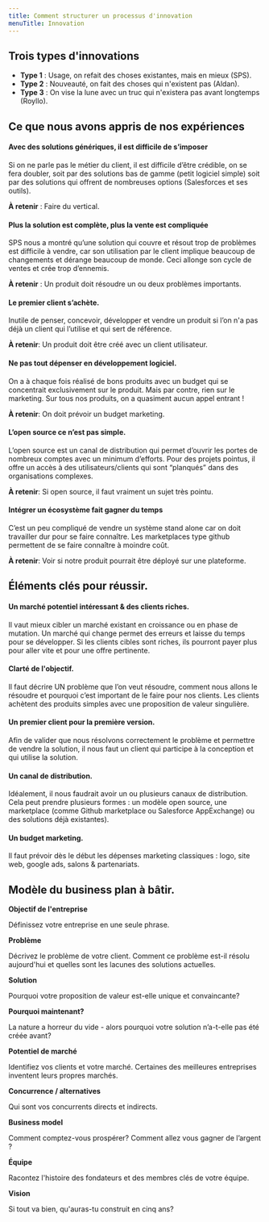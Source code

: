 ```yaml
---
title: Comment structurer un processus d'innovation
menuTitle: Innovation
---
```


## Trois types d'innovations

- **Type 1** : Usage, on refait des choses existantes, mais en mieux (SPS).
- **Type 2** : Nouveauté, on fait des choses qui n'existent pas (Aldan).
- **Type 3** : On vise la lune avec un truc qui n'existera pas avant longtemps (Royllo).

## Ce que nous avons appris de nos expériences

#### Avec des solutions génériques, il est difficile de s’imposer

Si on ne parle pas le métier du client, il est difficile d’être crédible, on se fera doubler, soit par des solutions bas
de gamme (petit logiciel simple) soit par des solutions qui offrent de nombreuses options (Salesforces et ses outils).

**À retenir** : Faire du vertical.

#### Plus la solution est complète, plus la vente est compliquée

SPS nous a montré qu’une solution qui couvre et résout trop de problèmes est difficile à vendre, car son utilisation par
le client implique beaucoup de changements et dérange beaucoup de monde. Ceci allonge son cycle de ventes et crée trop
d’ennemis.

**À retenir** : Un produit doit résoudre un ou deux problèmes importants.

#### Le premier client s’achète.

Inutile de penser, concevoir, développer et vendre un produit si l’on n'a pas déjà un client qui l’utilise et qui sert
de référence.

**À retenir**: Un produit doit être créé avec un client utilisateur.

#### Ne pas tout dépenser en développement logiciel.

On a à chaque fois réalisé de bons produits avec un budget qui se concentrait exclusivement sur le produit. Mais par
contre, rien sur le marketing. Sur tous nos produits, on a quasiment aucun appel entrant !

**À retenir**: On doit prévoir un budget marketing.

#### L’open source ce n’est pas simple.

L’open source est un canal de distribution qui permet d’ouvrir les portes de nombreux comptes avec un minimum d’efforts.
Pour des projets pointus, il offre un accès à des utilisateurs/clients qui sont “planqués” dans des organisations
complexes.

**À retenir**: Si open source, il faut vraiment un sujet très pointu.

#### Intégrer un écosystème fait gagner du temps

C’est un peu compliqué de vendre un système stand alone car on doit travailler dur pour se faire connaître. Les
marketplaces type github permettent de se faire connaître à moindre coût.

**À retenir**: Voir si notre produit pourrait être déployé sur une plateforme.

## Éléments clés pour réussir.

#### Un marché potentiel intéressant & des clients riches.

Il vaut mieux cibler un marché existant en croissance ou en phase de mutation. Un marché qui change permet des erreurs
et laisse du temps pour se développer. Si les clients cibles sont riches, ils pourront payer plus pour aller vite et
pour une offre pertinente.

#### Clarté de l'objectif.

Il faut décrire UN problème que l’on veut résoudre, comment nous allons le résoudre et pourquoi c’est important de le
faire pour nos clients. Les clients achètent des produits simples avec une proposition de valeur singulière.

#### Un premier client pour la première version.

Afin de valider que nous résolvons correctement le problème et permettre de vendre la solution, il nous faut un client
qui participe à la conception et qui utilise la solution.

#### Un canal de distribution.

Idéalement, il nous faudrait avoir un ou plusieurs canaux de distribution. Cela peut prendre plusieurs formes : un
modèle open source, une marketplace (comme Github marketplace ou Salesforce AppExchange) ou des solutions déjà
existantes).

#### Un budget marketing.

Il faut prévoir dès le début les dépenses marketing classiques : logo, site web, google ads, salons & partenariats.

## Modèle du business plan à bâtir.

**Objectif de l'entreprise**

Définissez votre entreprise en une seule phrase.

**Problème**

Décrivez le problème de votre client. Comment ce problème est-il résolu aujourd'hui et quelles sont les lacunes des
solutions actuelles.

**Solution**

Pourquoi votre proposition de valeur est-elle unique et convaincante?

**Pourquoi maintenant?**

La nature a horreur du vide - alors pourquoi votre solution n’a-t-elle pas été créée avant?

**Potentiel de marché**

Identifiez vos clients et votre marché. Certaines des meilleures entreprises inventent leurs propres marchés.

**Concurrence / alternatives**

Qui sont vos concurrents directs et indirects.

**Business model**

Comment comptez-vous prospérer? Comment allez vous gagner de l’argent ?

**Équipe**

Racontez l'histoire des fondateurs et des membres clés de votre équipe.

**Vision**

Si tout va bien, qu'auras-tu construit en cinq ans?